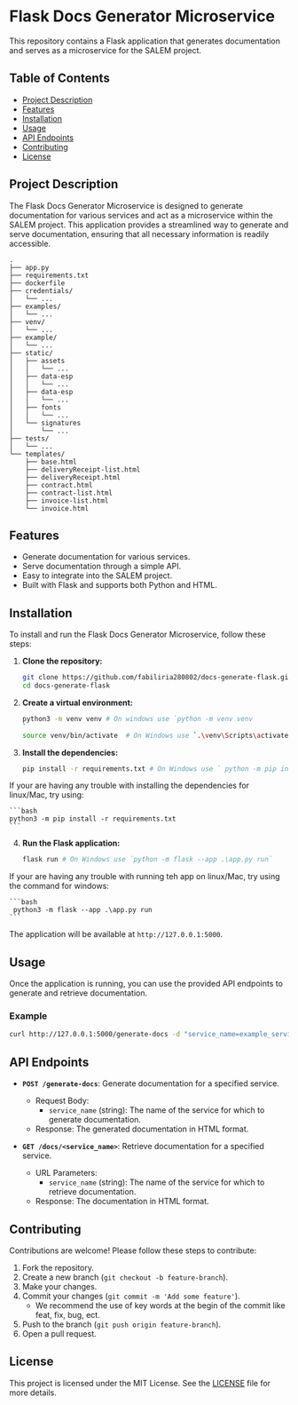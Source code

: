 # Flask Docs Generator Microservice

This repository contains a Flask application that generates documentation and serves as a microservice for the SALEM project.

## Table of Contents

- [Project Description](#project-description)
- [Features](#features)
- [Installation](#installation)
- [Usage](#usage)
- [API Endpoints](#api-endpoints)
- [Contributing](#contributing)
- [License](#license)

## Project Description

The Flask Docs Generator Microservice is designed to generate documentation for various services and act as a microservice within the SALEM project. This application provides a streamlined way to generate and serve documentation, ensuring that all necessary information is readily accessible.

```plaintext
.
├── app.py
├── requirements.txt
├── dockerfile
├── credentials/
│   └── ...
├── examples/
│   └── ...
├── venv/
│   └── ...
├── example/
│   └── ...
├── static/
│   ├── assets
│   │   └── ...
│   ├── data-esp
│   │   └── ...
│   ├── data-esp
│   │   └── ...
│   ├── fonts
│   │   └── ...
│   └── signatures
│       └── ...
├── tests/
│   └── ...
└── templates/
    ├── base.html
    ├── deliveryReceipt-list.html
    ├── deliveryReceipt.html
    ├── contract.html
    ├── contract-list.html
    ├── invoice-list.html
    └── invoice.html
```

## Features

- Generate documentation for various services.
- Serve documentation through a simple API.
- Easy to integrate into the SALEM project.
- Built with Flask and supports both Python and HTML.

## Installation

To install and run the Flask Docs Generator Microservice, follow these steps:

1. **Clone the repository:**

    ```bash
    git clone https://github.com/fabiliria280802/docs-generate-flask.git
    cd docs-generate-flask
    ```

2. **Create a virtual environment:**

    ```bash
    python3 -m venv venv # On windows use `python -m venv venv
    `
    source venv/bin/activate  # On Windows use `.\venv\Scripts\activate`
    ```

3. **Install the dependencies:**

    ```bash
    pip install -r requirements.txt # On Windows use ` python -m pip install -r requirements.txt`
    ```
If your are having any trouble with installing the  dependencies for linux/Mac, try using:

    ```bash
    python3 -m pip install -r requirements.txt
    ```

4. **Run the Flask application:**

    ```bash
    flask run # On Windows use `python -m flask --app .\app.py run`
    ```

If your are having any trouble with running teh app on linux/Mac, try using the command for windows:

    ```bash
     python3 -m flask --app .\app.py run
    ```

The application will be available at `http://127.0.0.1:5000`.

## Usage

Once the application is running, you can use the provided API endpoints to generate and retrieve documentation.

### Example

```bash
curl http://127.0.0.1:5000/generate-docs -d "service_name=example_service"
```

## API Endpoints

- **`POST /generate-docs`**: Generate documentation for a specified service.
    - Request Body:
        - `service_name` (string): The name of the service for which to generate documentation.
    - Response: The generated documentation in HTML format.

- **`GET /docs/<service_name>`**: Retrieve documentation for a specified service.
    - URL Parameters:
        - `service_name` (string): The name of the service for which to retrieve documentation.
    - Response: The documentation in HTML format.

## Contributing

Contributions are welcome! Please follow these steps to contribute:

1. Fork the repository.
2. Create a new branch (`git checkout -b feature-branch`).
3. Make your changes.
4. Commit your changes (`git commit -m 'Add some feature'`).
    - We recommend the use of key words at the begin of the commit like feat, fix, bug, ect.
5. Push to the branch (`git push origin feature-branch`).
6. Open a pull request.

## License

This project is licensed under the MIT License. See the [LICENSE](LICENSE) file for more details.
